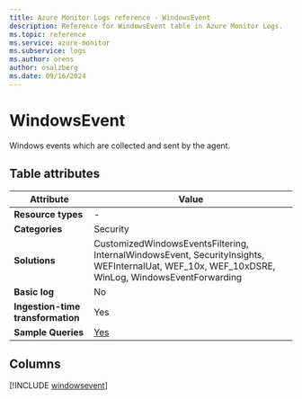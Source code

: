 ```yaml
---
title: Azure Monitor Logs reference - WindowsEvent
description: Reference for WindowsEvent table in Azure Monitor Logs.
ms.topic: reference
ms.service: azure-monitor
ms.subservice: logs
ms.author: orens
author: osalzberg
ms.date: 09/16/2024
---
```


# WindowsEvent

Windows events which are collected and sent by the agent.


## Table attributes

|Attribute|Value|
|---|---|
|**Resource types**|-|
|**Categories**|Security|
|**Solutions**| CustomizedWindowsEventsFiltering, InternalWindowsEvent, SecurityInsights, WEFInternalUat, WEF_10x, WEF_10xDSRE, WinLog, WindowsEventForwarding|
|**Basic log**|No|
|**Ingestion-time transformation**|Yes|
|**Sample Queries**|[Yes](/azure/azure-monitor/reference/queries/windowsevent)|



## Columns
  
[!INCLUDE [windowsevent](~/reusable-content/ce-skilling/azure/includes/azure-monitor/reference/tables/windowsevent-include.md)]
